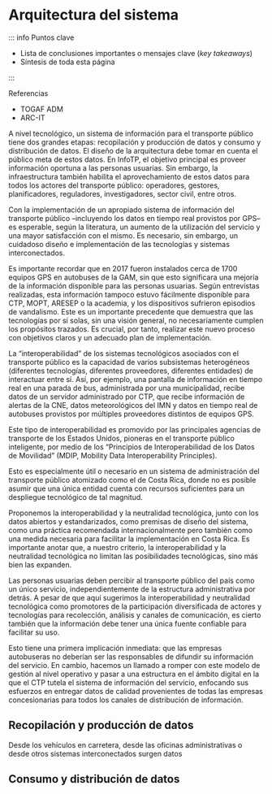 # Arquitectura del sistema

::: info Puntos clave

- Lista de conclusiones importantes o mensajes clave (_key takeaways_)
- Síntesis de toda esta página

:::

Referencias

- TOGAF ADM
- ARC-IT

A nivel tecnológico, un sistema de información para el transporte público tiene dos grandes etapas: recopilación y producción de datos y consumo y distribución de datos. El diseño de la arquitectura debe tomar en cuenta el público meta de estos datos. En InfoTP, el objetivo principal es proveer información oportuna a las personas usuarias. Sin embargo, la infraestructura también habilita el aprovechamiento de estos datos para todos los actores del transporte público: operadores, gestores, planificadores, reguladores, investigadores, sector civil, entre otros.

Con la implementación de un apropiado sistema de información del transporte público –incluyendo los datos en tiempo real provistos por GPS– es esperable, según la literatura, un aumento de la utilización del servicio y una mayor satisfacción con el mismo. Es necesario, sin embargo, un cuidadoso diseño e implementación de las tecnologías y sistemas interconectados.

Es importante recordar que en 2017 fueron instalados cerca de 1700 equipos GPS en autobuses de la GAM, sin que esto significara una mejoría de la información disponible para las personas usuarias. Según entrevistas realizadas, esta información tampoco estuvo fácilmente disponible para CTP, MOPT, ARESEP o la academia, y los dispositivos sufrieron episodios de vandalismo. Este es un importante precedente que demuestra que las tecnologías por sí solas, sin una visión general, no necesariamente cumplen los propósitos trazados. Es crucial, por tanto, realizar este nuevo proceso con objetivos claros y un adecuado plan de implementación.

La “interoperabilidad” de los sistemas tecnológicos asociados con el transporte público es la capacidad de varios subsistemas heterogéneos (diferentes tecnologías, diferentes proveedores, diferentes entidades) de interactuar entre sí. Así, por ejemplo, una pantalla de información en tiempo real en una parada de bus, administrada por una municipalidad, recibe datos de un servidor administrado por CTP, que recibe información de alertas de la CNE, datos meteorológicos del IMN y datos en tiempo real de autobuses provistos por múltiples proveedores distintos de equipos GPS.

Este tipo de interoperabilidad es promovido por las principales agencias de transporte de los Estados Unidos, pioneras en el transporte público inteligente, por medio de los “Principios de Interoperabilidad de los Datos de Movilidad” (MDIP, Mobility Data Interoperability Principles).

Esto es especialmente útil o necesario en un sistema de administración del transporte público atomizado como el de Costa Rica, donde no es posible asumir que una única entidad cuenta con recursos suficientes para un despliegue tecnológico de tal magnitud.

Proponemos la interoperabilidad y la neutralidad tecnológica, junto con los datos abiertos y estandarizados, como premisas de diseño del sistema, como una práctica recomendada internacionalmente pero también como una medida necesaria para facilitar la implementación en Costa Rica. Es importante anotar que, a nuestro criterio, la interoperabilidad y la neutralidad tecnológica no limitan las posibilidades tecnológicas, sino más bien las expanden.

Las personas usuarias deben percibir al transporte público del país como un único servicio, independientemente de la estructura administrativa por detrás. A pesar de que aquí sugerimos la interoperabilidad y neutralidad tecnológica como promotores de la participación diversificada de actores y tecnologías para recolección, análisis y canales de comunicación, es cierto también que la información debe tener una única fuente confiable para facilitar su uso.

Esto tiene una primera implicación inmediata: que las empresas autobuseras no deberían ser las responsables de difundir su información del servicio. En cambio, hacemos un llamado a romper con este modelo de gestión al nivel operativo y pasar a una estructura en el ámbito digital en la que el CTP tutela el sistema de información del servicio, enfocando sus esfuerzos en entregar datos de calidad provenientes de todas las empresas concesionarias para todos los canales de distribución de información.

## Recopilación y producción de datos

Desde los vehículos en carretera, desde las oficinas administrativas o desde otros sistemas interconectados surgen datos

## Consumo y distribución de datos
